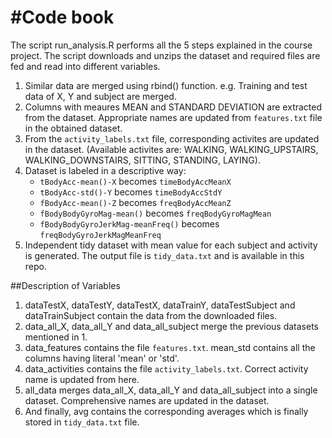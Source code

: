 #Code book 
=================

The script run_analysis.R performs all the 5 steps explained in the course project. The script downloads and unzips the dataset and required files are fed and read into different variables.

1. Similar data are merged using rbind() function. e.g. Training and test data of X, Y and subject are merged.
2. Columns with meaures MEAN and STANDARD DEVIATION are extracted from the dataset. Appropriate names are updated from `features.txt` file in the obtained dataset.
3. From the `activity_labels.txt` file, corresponding activites are updated in the dataset. (Available activites are:  WALKING, WALKING_UPSTAIRS, WALKING_DOWNSTAIRS, SITTING, STANDING, LAYING).
4. Dataset is labeled in a descriptive way:
	- `tBodyAcc-mean()-X` becomes `timeBodyAccMeanX` 
	- `tBodyAcc-std()-Y` becomes `timeBodyAccStdY`
	- `fBodyAcc-mean()-Z` becomes `freqBodyAccMeanZ`
	- `fBodyBodyGyroMag-mean()` becomes `freqBodyGyroMagMean`
	- `fBodyBodyGyroJerkMag-meanFreq()` becomes `freqBodyGyroJerkMagMeanFreq`
5. Independent tidy dataset with mean value for each subject and activity is generated. The output file is `tidy_data.txt` and is available in this repo.

##Description of Variables
1. dataTestX, dataTestY, dataTestX, dataTrainY, dataTestSubject and dataTrainSubject contain the data from the downloaded files.
2. data_all_X, data_all_Y and data_all_subject merge the previous datasets mentioned in 1.
2. data_features contains the file `features.txt`. mean_std contains all the columns having literal 'mean' or 'std'. 
3. data_activities contains the file `activity_labels.txt`. Correct activity name is updated from here.
4. all_data merges data_all_X, data_all_Y and data_all_subject into a single dataset. Comprehensive names are updated in the dataset.
5. And finally, avg contains the corresponding averages which is finally stored in `tidy_data.txt` file.

